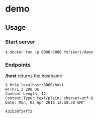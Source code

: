 # demo

## Usage

### Start server

```
$ docker run -p 8080:8080 furikuri/demo
```

### Endpoints

**/host** returns the hostname

```
$ http localhost:8080/host
HTTP/1.1 200 OK
Content-Length: 12
Content-Type: text/plain; charset=utf-8
Date: Mon, 02 Apr 2018 12:50:30 GMT

432530f24f72
```
